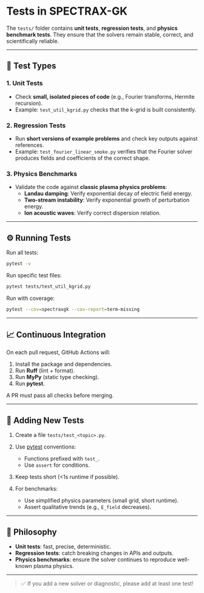 # Tests in SPECTRAX-GK

The `tests/` folder contains **unit tests**, **regression tests**, and **physics benchmark tests**.
They ensure that the solvers remain stable, correct, and scientifically reliable.

---

## 🧩 Test Types

### 1. Unit Tests
- Check **small, isolated pieces of code** (e.g., Fourier transforms, Hermite recursion).
- Example: `test_util_kgrid.py` checks that the k-grid is built consistently.

### 2. Regression Tests
- Run **short versions of example problems** and check key outputs against references.
- Example: `test_fourier_linear_smoke.py` verifies that the Fourier solver produces fields and coefficients of the correct shape.

### 3. Physics Benchmarks
- Validate the code against **classic plasma physics problems**:
  - **Landau damping**: Verify exponential decay of electric field energy.
  - **Two-stream instability**: Verify exponential growth of perturbation energy.
  - **Ion acoustic waves**: Verify correct dispersion relation.

---

## ⚙️ Running Tests

Run all tests:
```bash
pytest -v
````

Run specific test files:

```bash
pytest tests/test_util_kgrid.py
```

Run with coverage:

```bash
pytest --cov=spectraxgk --cov-report=term-missing
```

---

## 📈 Continuous Integration

On each pull request, GitHub Actions will:

1. Install the package and dependencies.
2. Run **Ruff** (lint + format).
3. Run **MyPy** (static type checking).
4. Run **pytest**.

A PR must pass all checks before merging.

---

## 🧪 Adding New Tests

1. Create a file `tests/test_<topic>.py`.
2. Use [pytest](https://docs.pytest.org) conventions:

   * Functions prefixed with `test_`.
   * Use `assert` for conditions.
3. Keep tests short (<1s runtime if possible).
4. For benchmarks:

   * Use simplified physics parameters (small grid, short runtime).
   * Assert qualitative trends (e.g., `E_field` decreases).

---

## 🔑 Philosophy

* **Unit tests**: fast, precise, deterministic.
* **Regression tests**: catch breaking changes in APIs and outputs.
* **Physics benchmarks**: ensure the solver continues to reproduce well-known plasma physics.

---

> ✅ If you add a new solver or diagnostic, please add at least one test!
